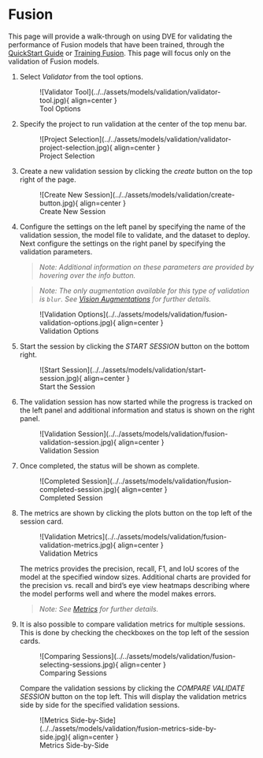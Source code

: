 # Fusion

This page will provide a walk-through on using DVE for validating the performance of Fusion models that have been trained, through the [QuickStart Guide](../../getting_started/index.md) or [Training Fusion](../training/2_fusion.md). This page will focus only on the validation of Fusion models.

1. Select *Validator* from the tool options.

	<figure markdown="span">
	![Validator Tool](../../assets/models/validation/validator-tool.jpg){ align=center }
	<figcaption>Tool Options</figcaption>
	</figure>

2. Specify the project to run validation at the center of the top menu bar.

	<figure markdown="span">
	![Project Selection](../../assets/models/validation/validator-project-selection.jpg){ align=center }
	<figcaption>Project Selection</figcaption>
	</figure>

3. Create a new validation session by clicking the *create* button on the top right of the page.

	<figure markdown="span">
	![Create New Session](../../assets/models/validation/create-button.jpg){ align=center }
	<figcaption>Create New Session</figcaption>
	</figure>

4. Configure the settings on the left panel by specifying the name of the validation session, the model file to validate, and the dataset to deploy. Next configure the settings on the right panel by specifying the validation parameters. 

	> *Note:* 
	> *Additional information on these parameters are provided by hovering over the info button.* 

	> *Note:*
	> *The only augmentation available for this type of validation is `blur`. See [Vision Augmentations](../augmentations.md) for further details.*

	<figure markdown="span">
	![Validation Options](../../assets/models/validation/fusion-validation-options.jpg){ align=center }
	<figcaption>Validation Options</figcaption>
	</figure>

5. Start the session by clicking the *START SESSION* button on the bottom right.

	<figure markdown="span">
	![Start Session](../../assets/models/validation/start-session.jpg){ align=center }
	<figcaption>Start the Session</figcaption>
	</figure>

6. The validation session has now started while the progress is tracked on the left panel and additional information and status is shown on the right panel.  

	<figure markdown="span">
	![Validation Session](../../assets/models/validation/fusion-validation-session.jpg){ align=center }
	<figcaption>Validation Session</figcaption>
	</figure>

7. Once completed, the status will be shown as complete.

	<figure markdown="span">
	![Completed Session](../../assets/models/validation/fusion-completed-session.jpg){ align=center }
	<figcaption>Completed Session</figcaption>
	</figure>

8. The metrics are shown by clicking the plots button on the top left of the session card.

	<figure markdown="span">
	![Validation Metrics](../../assets/models/validation/fusion-validation-metrics.jpg){ align=center }
	<figcaption>Validation Metrics</figcaption>
	</figure>

    The metrics provides the precision, recall, F1, and IoU scores of the model at the specified window sizes. Additional charts are provided for the precision vs. recall and bird’s eye view heatmaps describing where the model performs well and where the model makes errors. 
    
    > *Note:*
    > *See [Metrics](metrics.md) for further details.*

9. It is also possible to compare validation metrics for multiple sessions. This is done by checking the checkboxes on the top left of the session cards.

	<figure markdown="span">
	![Comparing Sessions](../../assets/models/validation/fusion-selecting-sessions.jpg){ align=center }
	<figcaption>Comparing Sessions</figcaption>
	</figure>

    Compare the validation sessions by clicking the *COMPARE VALIDATE SESSION* button on the top left. This will display the validation metrics side by side for the specified validation sessions.

	<figure markdown="span">
	![Metrics Side-by-Side](../../assets/models/validation/fusion-metrics-side-by-side.jpg){ align=center }
	<figcaption>Metrics Side-by-Side</figcaption>
	</figure>
